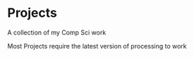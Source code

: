 # Projects
A collection of my Comp Sci work

Most Projects require the latest version of processing to work
